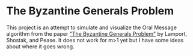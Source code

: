 # The Byzantine Generals Problem

This project is an attempt to simulate and visualize the Oral Message algorithm from the paper ["The Byzantine Generals Problem"](https://lamport.azurewebsites.net/pubs/byz.pdf) by Lamport, Shostak, and Pease. It does not work for m>1 yet but I have some ideas about where it goes wrong.
